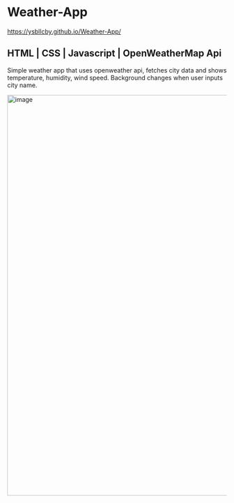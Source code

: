 # Weather-App
https://ysbllcby.github.io/Weather-App/
## HTML | CSS | Javascript | OpenWeatherMap Api

Simple weather app that uses openweather api, fetches city data and shows temperature, humidity, wind speed.
Background changes when user inputs city name.

<img width="919" alt="image" src="https://user-images.githubusercontent.com/121826703/236721228-38dcd247-d374-44ec-80af-93c5310b290e.png">
